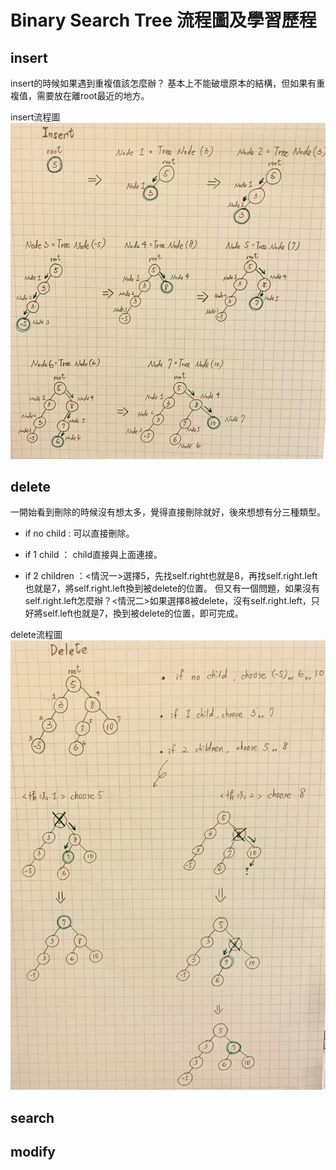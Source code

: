 # Binary Search Tree 流程圖及學習歷程
## insert

insert的時候如果遇到重複值該怎麼辦？
基本上不能破壞原本的結構，但如果有重複值，需要放在離root最近的地方。

insert流程圖
![image](https://github.com/06170228/my-note/blob/master/Image/BST_insert%E6%B5%81%E7%A8%8B%E5%9C%96.jpg)

## delete

一開始看到刪除的時候沒有想太多，覺得直接刪除就好，後來想想有分三種類型。
  * if no child : 可以直接刪除。
  
  * if 1 child ： child直接與上面連接。
  
  * if 2 children ：<情況一>選擇5，先找self.right也就是8，再找self.right.left也就是7，將self.right.left換到被delete的位置。
   但又有一個問題，如果沒有self.right.left怎麼辦？<情況二>如果選擇8被delete，沒有self.right.left，只好將self.left也就是7，換到被delete的位置，即可完成。

delete流程圖
![image](https://github.com/06170228/my-note/blob/master/Image/BST_delete%E6%B5%81%E7%A8%8B%E5%9C%96.jpg)

## search


## modify

